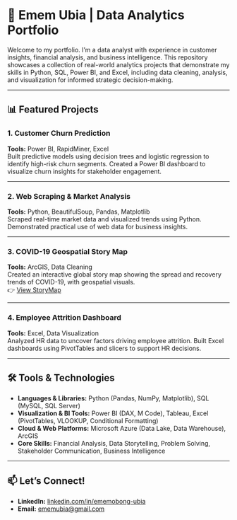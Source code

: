 # 💼 Emem Ubia | Data Analytics Portfolio

Welcome to my portfolio. I’m a data analyst with experience in customer insights, financial analysis, and business intelligence. This repository showcases a collection of real-world analytics projects that demonstrate my skills in Python, SQL, Power BI, and Excel, including data cleaning, analysis, and visualization for informed strategic decision-making.

---

## 📊 Featured Projects

### 1. Customer Churn Prediction  
**Tools:** Power BI, RapidMiner, Excel  
Built predictive models using decision trees and logistic regression to identify high-risk churn segments. Created a Power BI dashboard to visualize churn insights for stakeholder engagement.  

---

### 2. Web Scraping & Market Analysis  
**Tools:** Python, BeautifulSoup, Pandas, Matplotlib  
Scraped real-time market data and visualized trends using Python. Demonstrated practical use of web data for business insights. 

---

### 3. COVID-19 Geospatial Story Map  
**Tools:** ArcGIS, Data Cleaning  
Created an interactive global story map showing the spread and recovery trends of COVID-19, with geospatial visuals.  
👉 [View StoryMap](https://storymaps.arcgis.com/stories/c280a7358a834774a3cde898990b2d4b)

---

### 4. Employee Attrition Dashboard  
**Tools:** Excel, Data Visualization  
Analyzed HR data to uncover factors driving employee attrition. Built Excel dashboards using PivotTables and slicers to support HR decisions.  

---

## 🛠️ Tools & Technologies

- **Languages & Libraries:** Python (Pandas, NumPy, Matplotlib), SQL (MySQL, SQL Server)
- **Visualization & BI Tools:** Power BI (DAX, M Code), Tableau, Excel (PivotTables, VLOOKUP, Conditional Formatting)
- **Cloud & Web Platforms:** Microsoft Azure (Data Lake, Data Warehouse), ArcGIS
- **Core Skills:** Financial Analysis, Data Storytelling, Problem Solving, Stakeholder Communication, Business Intelligence

---

## 📫 Let’s Connect!
- **LinkedIn:** [linkedin.com/in/ememobong-ubia](https://www.linkedin.com/in/ememobong-ubia)
- **Email:** ememubia@gmail.com
